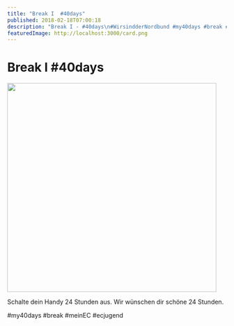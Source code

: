 ```yaml
---
title: "Break I  #40days"
published: 2018-02-18T07:00:18
description: "Break I - #40days\n#WirsindderNordbund #my40days #break #meinEC #ecjugend"
featuredImage: http://localhost:3000/card.png
---
```


# Break I  #40days

<p><img data-attachment-id="1455" data-permalink="https://www.ec-nordbund.de/40days_02-18_up-break1/" data-orig-file="https://www.ec-nordbund.de/wp-content/uploads/40DAYS_02-18_UP-break1.jpg" data-orig-size="1080,1080" data-comments-opened="1" data-image-meta="{&quot;aperture&quot;:&quot;0&quot;,&quot;credit&quot;:&quot;&quot;,&quot;camera&quot;:&quot;&quot;,&quot;caption&quot;:&quot;&quot;,&quot;created_timestamp&quot;:&quot;0&quot;,&quot;copyright&quot;:&quot;&quot;,&quot;focal_length&quot;:&quot;0&quot;,&quot;iso&quot;:&quot;0&quot;,&quot;shutter_speed&quot;:&quot;0&quot;,&quot;title&quot;:&quot;&quot;,&quot;orientation&quot;:&quot;0&quot;}" data-image-title="40DAYS_02-18_UP-break1" data-image-description="" data-medium-file="https://www.ec-nordbund.de/wp-content/uploads/40DAYS_02-18_UP-break1-480x480.jpg" data-large-file="https://www.ec-nordbund.de/wp-content/uploads/40DAYS_02-18_UP-break1-1024x1024.jpg" class="alignnone size-medium wp-image-1455" src="https://www.ec-nordbund.de/wp-content/uploads/40DAYS_02-18_UP-break1-480x480.jpg" alt="" width="480" height="480" srcset="https://www.ec-nordbund.de/wp-content/uploads/40DAYS_02-18_UP-break1-480x480.jpg 480w, https://www.ec-nordbund.de/wp-content/uploads/40DAYS_02-18_UP-break1-150x150.jpg 150w, https://www.ec-nordbund.de/wp-content/uploads/40DAYS_02-18_UP-break1-768x768.jpg 768w, https://www.ec-nordbund.de/wp-content/uploads/40DAYS_02-18_UP-break1-1024x1024.jpg 1024w, https://www.ec-nordbund.de/wp-content/uploads/40DAYS_02-18_UP-break1.jpg 1080w" sizes="(max-width: 480px) 100vw, 480px" /></p>
<p>Schalte dein Handy 24 Stunden aus. Wir wünschen dir schöne 24 Stunden.</p>
<p>#my40days #break #meinEC #ecjugend</p>
